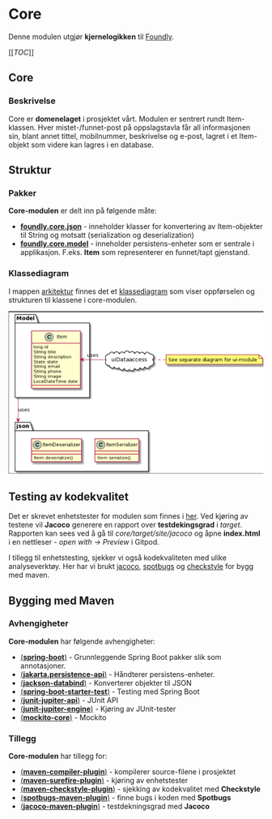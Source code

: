 # Core

Denne modulen utgjør **kjernelogikken** til [Foundly](/foundly/README.md).

[[_TOC_]]

## Core

### Beskrivelse

Core er **domenelaget** i prosjektet vårt. Modulen er sentrert rundt Item-klassen. Hver mistet-/funnet-post på oppslagstavla får all informasjonen sin, blant annet tittel, mobilnummer, beskrivelse og e-post, lagret i et Item-objekt som videre kan lagres i en database. 

## Struktur

### Pakker

**Core-modulen** er delt inn på følgende måte:

- [**foundly.core.json**](/foundly/core/src/main/java/foundly/core/json) - inneholder klasser for konvertering av Item-objekter til String og motsatt (serialization og deserialization)
- [**foundly.core.model**](/foundly/core/src/main/java/foundly/core/model) - inneholder persistens-enheter som er sentrale i applikasjon. F.eks. **Item** som representerer en funnet/tapt gjenstand.

### Klassediagram

I mappen [arkitektur](/foundly/architecture) finnes det et [klassediagram](/foundly/architecture/classdiagram-core.png)
som viser oppførselen og strukturen til klassene i core-modulen.

![Klassediagram for Core](/foundly/architecture/classdiagram-core.png)

## Testing av kodekvalitet
Det er skrevet enhetstester for modulen som finnes i [her](/foundly/core/src/test/java/foundly/core). Ved kjøring av testene vil **Jacoco** generere en rapport over **testdekingsgrad** i *target*. Rapporten kan sees ved å gå til *core/target/site/jacoco* og åpne **index.html** i en nettleser - *open with -> Preview* i Gitpod.

I tillegg til enhetstesting, sjekker vi også kodekvaliteten med ulike analyseverktøy. Her har vi brukt [jacoco](https://github.com/jacoco/jacoco), [spotbugs](https://spotbugs.github.io) og [checkstyle](https://checkstyle.sourceforge.io) for bygg med maven.

## Bygging med Maven

### Avhengigheter

**Core-modulen** har følgende avhengigheter:

- [(**spring-boot**)](https://mvnrepository.com/artifact/org.springframework.boot/spring-boot) - Grunnleggende Spring Boot pakker slik som annotasjoner.
- [(**jakarta.persistence-api**)](https://mvnrepository.com/artifact/jakarta.persistence/jakarta.persistence-api) - Håndterer persistens-enheter.
- [(**jackson-databind**)](https://mvnrepository.com/artifact/com.fasterxml.jackson.core/jackson-databind) - Konverterer objekter til JSON
- [(**spring-boot-starter-test**)](https://mvnrepository.com/artifact/org.springframework.boot/spring-boot-starter-test) - Testing med Spring Boot
- [(**junit-jupiter-api**)](https://mvnrepository.com/artifact/org.junit.jupiter/junit-jupiter-api) - JUnit API 
- [(**junit-jupiter-engine**)](https://mvnrepository.com/artifact/org.junit.jupiter/junit-jupiter-engine) - Kjøring av JUnit-tester
- [(**mockito-core**)](https://www.javatpoint.com/spring-boot-starter-web) - Mockito

### Tillegg

**Core-modulen** har tillegg for:

- [(**maven-compiler-plugin**)](https://maven.apache.org/plugins/maven-compiler-plugin/) - kompilerer source-filene i prosjektet
- [(**maven-surefire-plugin**)](https://maven.apache.org/surefire/maven-surefire-plugin/) - kjøring av enhetstester
- [(**maven-checkstyle-plugin**)](https://checkstyle.sourceforge.io) - sjekking av kodekvalitet med **Checkstyle** 
- [(**spotbugs-maven-plugin**)](https://spotbugs.github.io) - finne bugs i koden med **Spotbugs**
- [(**jacoco-maven-plugin**)](https://github.com/jacoco/jacoco) - testdekningsgrad med **Jacoco**
